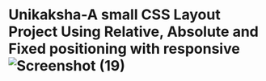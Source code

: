 # Unikaksha-A small CSS Layout Project Using Relative, Absolute and Fixed positioning with responsive![Screenshot (19)](https://github.com/Sukalyan8/Unikaksha-CSS-_Layout_Project/assets/96485897/42412508-77b0-4728-b1c2-faf74a751227)

